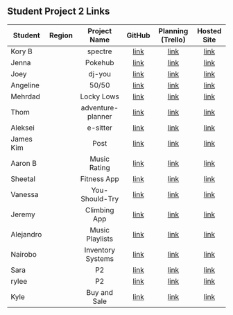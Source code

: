 ## Student Project 2 Links

| Student | Region | Project Name | GitHub | Planning (Trello) | Hosted Site |
|---|:---:|:---:|:---:|:---:|:---:|
| Kory B |  | spectre | [link](https://github.com/DangerousKoin/Spectre ) | [link](https://trello.com/b/uQZAZZYg/spectre-rentals) | [link]() |
| Jenna|  | Pokehub | [link](https://github.com/jlbouche/Pokehub) | [link](https://trello.com/b/lXfuoSzp/pok%C3%A9hub) | [link]() |
| Joey |  | dj-you | [link](https://github.com/joeyrebbe/dj-you ) | [link](https://trello.com/b/DQ4deE4N/dj-you-sei-project-2) | [link]() |
| Angeline|  | 50/50 | [link](https://github.com/DTAngie/50by50) | [link](https://trello.com/b/rb1WX2a8/50by50) | [link]() |
| Mehrdad |  | Locky Lows | [link](https://github.com/SamiaMehrdad/Locky-Lows) | [link](https://trello.com/b/YindTFwV/lucky-lows-men-project) | [link]() |
| Thom|  | adventure-planner | [link](https://github.com/thomstrub/adventure-planner) | [link](https://trello.com/b/VRXEu1fN/hiking-adventure-planner-project-2) | [link]() |
| Aleksei |  | e-sitter | [link](https://github.com/aleksyara/esitter) | [link](https://trello.com/b/g1sYLjTs/sei-10-19-project-2-esitter) | [link]() |
| James Kim |  | Post | [link](https://github.com/jamesjkim88/GA-Project-2-Post) | [link](https://trello.com/b/wYut7ORE/seir-1019-project-2) | [link]() |
| Aaron B |  | Music Rating | [link](https://github.com/aaronbe7/music-rating) | [link](https://trello.com/b/wXkEgNV0/sei-project-2) | [link]() |
| Sheetal |  | Fitness App | [link](https://github.com/sdheer296/thefitnessapp) | [link](https://trello.com/b/xVpi5Nkl/fitness-app) | [link]() |
| Vanessa |  | You-Should-Try | [link](https://github.com/vkosiyan/you-should-try-app) | [link](https://trello.com/b/flfEQG2v) | [link]() |
| Jeremy |  | Climbing App | [link](https://github.com/jeremydurden/SEI-ProjectTwo-Climbing) | [link](https://trello.com/b/A3zmoKFJ/sei-project-two) | [link]() |
| Alejandro |  | Music Playlists | [link](https://github.com/alexalferez/Music-Playlists) | [link](https://trello.com/b/ytWDt4jN/playlist) | [link]() |
| Nairobo |  | Inventory Systems| [link](https://github.com/NairobiSheikh/Inventory-System) | [link](https://trello.com/b/YkySBjtI/project2-web-design-development) | [link]() |
| Sara |  | P2 | [link](https://github.com/Areidra/Project2) | [link](https://trello.com/b/CdBUSAv8/project-2) | [link]() |
| rylee |  |P2 | [link](https://git.generalassemb.ly/shearryl000/project-2) | [link](https://trello.com/b/MfxApeRJ) | [link]() |
| Kyle | | Buy and Sale  | [link](https://github.com/kylelainez/Buy-and-Sale) | [link](https://trello.com/b/ljrr6rJm/buy-and-sell-website) | [link]() |
